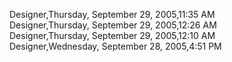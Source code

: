 ﻿Designer,Thursday, September 29, 2005,11:35 AM  Designer,Thursday, September 29, 2005,12:26 AM  Designer,Thursday, September 29, 2005,12:10 AM  Designer,Wednesday, September 28, 2005,4:51 PM